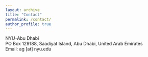 ```yaml
---
layout: archive
title: "Contact"
permalink: /contact/
author_profile: true
---
```

NYU-Abu Dhabi<br>
PO Box 129188, Saadiyat Island, Abu Dhabi, United Arab Emirates<br>
Email: ag [at] nyu.edu
